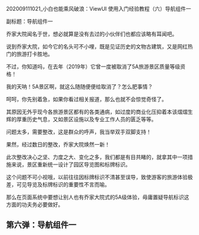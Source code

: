 202009111021_小白也能乘风破浪：ViewUI 使用入门经验教程（六）导航组件一

副标题：导航组件一



乔家大院闻名于世，想必就算是没有去过的小伙伴们也都应该略有耳闻吧。

说到乔家大院，如今它的名头可不小哩，既是见证历史的文物古建筑，又是网红热门的旅游打卡胜地。

不过，你知道吗，在去年（2019年）它曾一度被取消了5A旅游景区质量等级资格！

我的天呐！5A景区啊，就这么随随便便给取消了？怎么肥事情？



呵呵，你先别着急，如果你看过相关报道，那么也就不会惊觉奇怪了。

其原因无外乎现今各旅游景区都有的各类通病，如过度的商业化压抑着本该熠熠生辉的厚重历史气息，又如景区设施以及专业工作人员的匮乏等等。

问题太多，需要整改，这是群众的呼声，我当举双手双脚支持！

果然，经过数日的整改，乔家大院焕然一新！

此次整改决心之坚、力度之大、变化之多，我们都是有目共睹的，就拿其中一项措施来说，景区重新统一设计了园区导览图和标牌标识。

这个问题不可小视哦，以前往往因标牌标识不清甚至误导，致使游客的旅游体验极差，可见导览及标牌标识的重要性不言而喻。

那么在页面系统中要想让别人也有乔家大院式的5A级体验，毋庸置疑导航标识这方面的功夫务必要做好。



## 第六弹：导航组件一